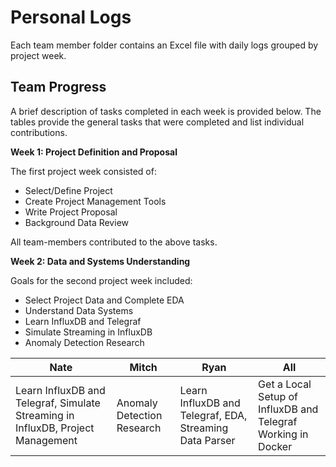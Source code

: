 # Personal Logs

Each team member folder contains an Excel file with daily logs grouped by project week.

## Team Progress

A brief description of tasks completed in each week is provided below. The tables provide the general tasks that were completed and list individual contributions.

**Week 1: Project Definition and Proposal**

The first project week consisted of:

- Select/Define Project
- Create Project Management Tools
- Write Project Proposal
- Background Data Review

All team-members contributed to the above tasks.

**Week 2: Data and Systems Understanding**

Goals for the second project week included:

- Select Project Data and Complete EDA
- Understand Data Systems
- Learn InfluxDB and Telegraf
- Simulate Streaming in InfluxDB
- Anomaly Detection Research

| Nate | Mitch | Ryan | All |
| --- | --- | --- | --- |
| Learn InfluxDB and Telegraf, Simulate Streaming in InfluxDB, Project Management | Anomaly Detection Research | Learn InfluxDB and Telegraf, EDA, Streaming Data Parser | Get a Local Setup of InfluxDB and Telegraf Working in Docker |
